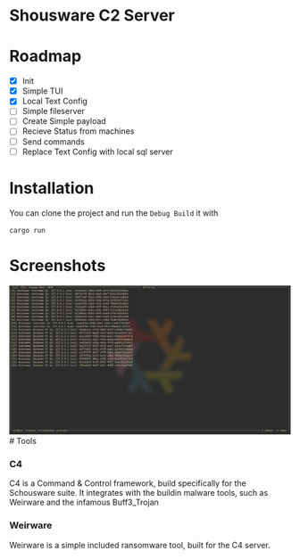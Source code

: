 # Shousware C2 Server

# Roadmap
- [x] Init
- [x] Simple TUI
- [x] Local Text Config
- [ ] Simple fileserver
- [ ] Create Simple payload
- [ ] Recieve Status from machines
- [ ] Send commands
- [ ] Replace Text Config with local sql server

# Installation
You can clone the project and run the `Debug Build` it with 
```
cargo run
```

# Screenshots
<img title="Infected Menu" src="/screenshots/infected_menu.png">
# Tools

### C4
C4 is a Command & Control framework, build specifically for the Schousware suite. It integrates with the buildin malware tools, such as Weirware and the infamous Buff3_Trojan

### Weirware
Weirware is a simple included ransomware tool, built for the C4 server.
